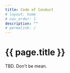 ```yaml
---
title: Code of Conduct
# layout: home
# nav_order: 1
description: ""
# permalink: /
---
```


# {{ page.title }}

TBD. Don't be mean.